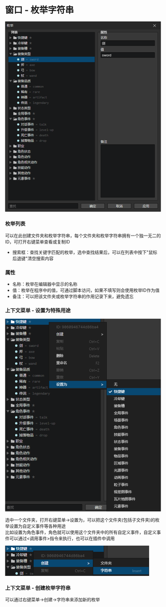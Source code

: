 # 窗口 - 枚举字符串

![](img/enumeration-1.png)

### 枚举列表

可以在此创建文件夹和枚举字符串，每个文件夹和枚举字符串拥有一个独一无二的ID，可打开右键菜单查看或复制ID

- 搜索框：查找关键字匹配的枚举，选中查找结果后，可以在列表中按下"鼠标后退键"清空搜索内容

### 属性

- 名称：枚举在编辑器中显示的名称
- 值：枚举在程序中的值，可通过脚本访问，如果不填写则会使用枚举ID作为值
- 备注：可以把该文件夹或枚举字符串的作用记录下来，避免遗忘

### 上下文菜单 - 设置为特殊用途

![](img/enumeration-2.png)

选中一个文件夹，打开右键菜单->设置为，可以把这个文件夹(包括子文件夹)的枚举设置为自定义事件等各种用途  
比如设置为角色事件，角色就可以使用这个文件夹中的所有自定义事件，自定义事件可以通过<调用事件>指令来执行，也可以在插件中调用

![](img/enumeration-3.png)

### 上下文菜单 - 创建枚举字符串

可以通过右键菜单->创建->字符串来添加新的枚举